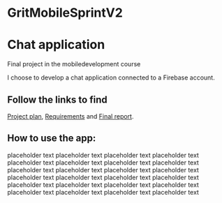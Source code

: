 # GritMobileSprintV2
# Chat application
  
Final project in the mobiledevelopment course  

I choose to develop a chat application connected to a Firebase account.  
  
## Follow the links to find 
[Project plan](https://github.com/tallner/GritMobileSprintV2/edit/master/doc/Planning.md), 
[Requirements](https://github.com/tallner/GritMobileSprintV2/edit/master/doc/Requirements.md) and 
[Final report](https://github.com/tallner/GritMobileSprintV2/edit/master/doc/FinalReport.md).  

## How to use the app:  
placeholder text placeholder text placeholder text placeholder text placeholder text placeholder text placeholder text placeholder text     
placeholder text placeholder text placeholder text placeholder text placeholder text placeholder text placeholder text placeholder text   
placeholder text placeholder text placeholder text placeholder text placeholder text placeholder text placeholder text placeholder text 
